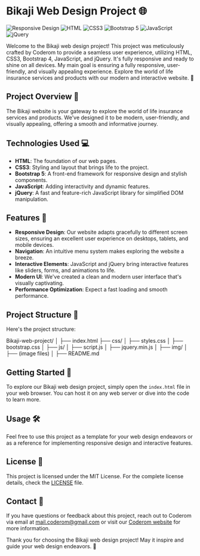 # Bikaji Web Design Project 🌐

![Responsive Design](https://img.shields.io/badge/Responsive-Yes-4BC51D)
![HTML](https://img.shields.io/badge/HTML-5-E34F26)
![CSS3](https://img.shields.io/badge/CSS-3-1572B6)
![Bootstrap 5](https://img.shields.io/badge/Bootstrap-5-563D7C)
![JavaScript](https://img.shields.io/badge/JavaScript-ES6-F7DF1E)
![jQuery](https://img.shields.io/badge/jQuery-3-0769AD)

Welcome to the Bikaji web design project! This project was meticulously crafted by Coderom to provide a seamless user experience, utilizing HTML, CSS3, Bootstrap 4, JavaScript, and jQuery. It's fully responsive and ready to shine on all devices. My main goal is ensuring a fully responsive, user-friendly, and visually appealing experience. Explore the world of life insurance services and products with our modern and interactive website. 🚀

## Project Overview 🚀

The Bikaji website is your gateway to explore the world of life insurance services and products. We've designed it to be modern, user-friendly, and visually appealing, offering a smooth and informative journey.

## Technologies Used 💻

- **HTML**: The foundation of our web pages.
- **CSS3**: Styling and layout that brings life to the project.
- **Bootstrap 5**: A front-end framework for responsive design and stylish components.
- **JavaScript**: Adding interactivity and dynamic features.
- **jQuery**: A fast and feature-rich JavaScript library for simplified DOM manipulation.

## Features 🌟

- **Responsive Design**: Our website adapts gracefully to different screen sizes, ensuring an excellent user experience on desktops, tablets, and mobile devices.
- **Navigation**: An intuitive menu system makes exploring the website a breeze.
- **Interactive Elements**: JavaScript and jQuery bring interactive features like sliders, forms, and animations to life.
- **Modern UI**: We've created a clean and modern user interface that's visually captivating.
- **Performance Optimization**: Expect a fast loading and smooth performance.

## Project Structure 📂

Here's the project structure:

Bikaji-web-project/
│
├── index.html
├── css/
│ ├── styles.css
│ ├── bootstrap.css
│
├── js/
│ ├── script.js
│ ├── jquery.min.js
│
├── img/
│ ├── (image files)
│
├── README.md

## Getting Started 🚦

To explore our Bikaji web design project, simply open the `index.html` file in your web browser. You can host it on any web server or dive into the code to learn more.

## Usage 🛠️

Feel free to use this project as a template for your web design endeavors or as a reference for implementing responsive design and interactive features.

## License 📜

This project is licensed under the MIT License. For the complete license details, check the [LICENSE](LICENSE) file.

## Contact 📧

If you have questions or feedback about this project, reach out to Coderom via email at mail.coderom@gmail.com or visit our [Coderom website](https://coderom.databoltahai.in/) for more information.

Thank you for choosing the Bikaji web design project! May it inspire and guide your web design endeavors. 🌟
